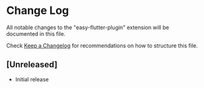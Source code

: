 # Change Log

All notable changes to the "easy-flutter-plugin" extension will be documented in this file.

Check [Keep a Changelog](http://keepachangelog.com/) for recommendations on how to structure this file.

## [Unreleased]

- Initial release